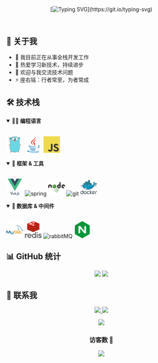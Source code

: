 <div align="center">

[![Typing SVG](https://readme-typing-svg.herokuapp.com?font=Fira+Code&size=30&pause=1000&color=2F90F7&center=true&vCenter=true&random=false&width=600&height=100&lines=Hi+%F0%9F%91%8B%2C+I'm+LeiGuang;A+passionate+developer+from+China;Welcome+to+my+GitHub+profile!)](https://git.io/typing-svg)

<img src="https://camo.githubusercontent.com/82291b0fe831bfc6781e07fc5090cbd0a8b912bb8b8d4fec0696c881834f81ac/68747470733a2f2f70726f626f742e6d656469612f394575424971676170492e676966"
width="800"  height="3">

</div>

<h2> 🚀 关于我 </h2>

- 🔭 我目前正在从事全栈开发工作
- 🌱 热爱学习新技术，持续进步
- 💬 欢迎与我交流技术问题
- ⚡ 座右铭：行者常至，为者常成

<h2> 🛠️ 技术栈 </h2>

<details open>
<summary><b>👨‍💻 编程语言</b></summary>
<br>
<p align="left">
  <img src="https://raw.githubusercontent.com/devicons/devicon/master/icons/go/go-original.svg" alt="go" width="45" height="45"/>
  <img src="https://raw.githubusercontent.com/devicons/devicon/master/icons/java/java-original.svg" alt="java" width="45" height="45"/>
  <img src="https://raw.githubusercontent.com/devicons/devicon/master/icons/javascript/javascript-original.svg" alt="javascript" width="45" height="45"/>
</p>
</details>

<details open>
<summary><b>🧰 框架 & 工具</b></summary>
<br>
<p align="left">
  <img src="https://raw.githubusercontent.com/devicons/devicon/master/icons/vuejs/vuejs-original-wordmark.svg" alt="vuejs" width="45" height="45"/>
  <img src="https://www.vectorlogo.zone/logos/springio/springio-icon.svg" alt="spring" width="45" height="45"/>
  <img src="https://raw.githubusercontent.com/devicons/devicon/master/icons/nodejs/nodejs-original-wordmark.svg" alt="nodejs" width="45" height="45"/>
  <img src="https://www.vectorlogo.zone/logos/git-scm/git-scm-icon.svg" alt="git" width="45" height="45"/>
  <img src="https://raw.githubusercontent.com/devicons/devicon/master/icons/docker/docker-original-wordmark.svg" alt="docker" width="45" height="45"/>
</p>
</details>

<details open>
<summary><b>💾 数据库 & 中间件</b></summary>
<br>
<p align="left">
  <img src="https://raw.githubusercontent.com/devicons/devicon/master/icons/mysql/mysql-original-wordmark.svg" alt="mysql" width="45" height="45"/>
  <img src="https://raw.githubusercontent.com/devicons/devicon/master/icons/redis/redis-original-wordmark.svg" alt="redis" width="45" height="45"/>
  <img src="https://www.vectorlogo.zone/logos/rabbitmq/rabbitmq-icon.svg" alt="rabbitMQ" width="45" height="45"/>
  <img src="https://raw.githubusercontent.com/devicons/devicon/master/icons/nginx/nginx-original.svg" alt="nginx" width="45" height="45"/>
</p>
</details>

<h2> 📊 GitHub 统计 </h2>

<p align="center">
  <img height="180em" src="https://github-readme-stats.vercel.app/api?username=AA12-G&show_icons=true&theme=tokyonight"/>
  <img height="180em" src="https://github-readme-stats.vercel.app/api/top-langs/?username=AA12-G&layout=compact&theme=tokyonight"/>
</p>

<h2> 🤝 联系我 </h2>

<p align="center">
  <a href="mailto:leiguang721@gmail.com">
    <img src="https://img.shields.io/badge/Email-D14836?style=for-the-badge&logo=gmail&logoColor=white"/>
  </a>
  <a href="https://github.com/AA12-G">
    <img src="https://img.shields.io/badge/GitHub-100000?style=for-the-badge&logo=github&logoColor=white"/>
  </a>
</p>

<div align="center">
  <img src="https://raw.githubusercontent.com/halfrost/halfrost/master/icons/header_.png" width="800">
  
  ### 访客数 👀
  <img src="https://profile-counter.glitch.me/AA12-G/count.svg" />
</div>
